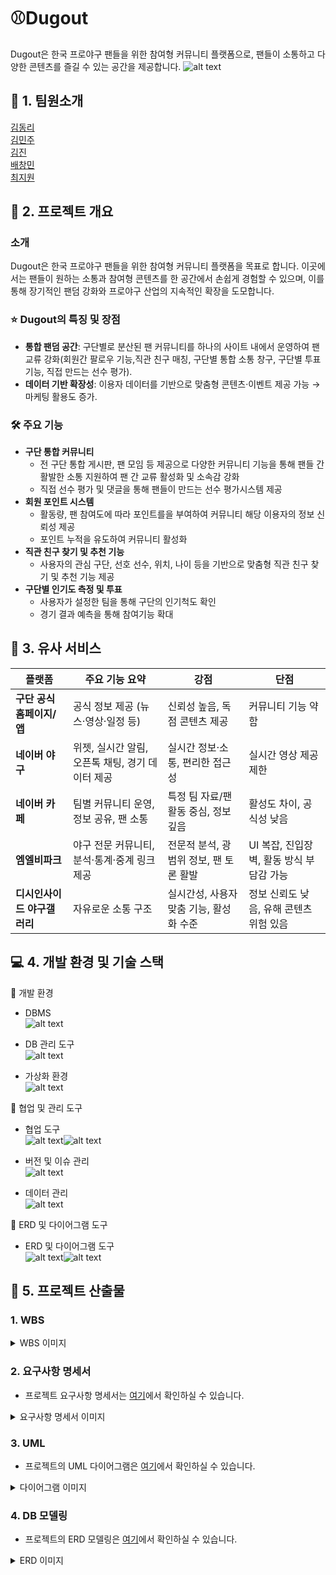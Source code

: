 # ⚾Dugout
Dugout은 한국 프로야구 팬들을 위한 참여형 커뮤니티 플랫폼으로, 팬들이 소통하고 다양한 콘텐츠를 즐길 수 있는 공간을 제공합니다.
![alt text](image.png)

## 👥 1. 팀원소개 
[김동리](https://www.notion.so/2582e9a3290281389afdeff8428fdc98?source=copy_link)   
[김민주](https://www.notion.so/2582e9a3290281fd930ff514479a324b?source=copy_link)   
[김진](https://www.notion.so/2582e9a3290281498debd7b6434201f2?source=copy_link)   
[배창민](https://www.notion.so/2582e9a3290281e8a52ae75fd10a5845?source=copy_link)   
[최지원](https://www.notion.so/2582e9a32902817dafe5c9370e79344f?source=copy_link)

## 📖 2. 프로젝트 개요
### 소개
Dugout은 한국 프로야구 팬들을 위한 참여형 커뮤니티 플랫폼을 목표로 합니다.
이곳에서는 팬들이 원하는 소통과 참여형 콘텐츠를 한 공간에서 손쉽게 경험할 수 있으며, 이를 통해 장기적인 팬덤 강화와 프로야구 산업의 지속적인 확장을 도모합니다.

### ⭐ Dugout의 특징 및 장점
- **통합 팬덤 공간**: 구단별로 분산된 팬 커뮤니티를 하나의 사이트 내에서 운영하여 팬 교류 강화(회원간 팔로우 기능,직관 친구 매칭, 구단별 통합 소통 창구, 구단별 투표 기능, 직접 만드는 선수 평가).
- **데이터 기반 확장성**: 이용자 데이터를 기반으로 맞춤형 콘텐츠·이벤트 제공 가능 → 마케팅 활용도 증가.

### 🛠 주요 기능
- **구단 통합 커뮤니티**
    - 전 구단 통합 게시판, 팬 모임 등 제공으로 다양한 커뮤니티 기능을 통해 팬들 간 활발한 소통 지원하여 팬 간 교류 활성화 및 소속감 강화
    - 직접 선수 평가 및 댓글을 통해 팬들이 만드는 선수 평가시스템 제공
- **회원 포인트 시스템**
    - 활동량, 팬 참여도에 따라 포인트를을 부여하여 커뮤니티 해당 이용자의 정보 신뢰성 제공
    - 포인트 누적을 유도하여 커뮤니티 활성화
- **직관 친구 찾기 및 추천 기능**
    - 사용자의 관심 구단, 선호 선수, 위치, 나이 등을 기반으로 맞춤형 직관 친구 찾기 및 추천 기능 제공
- **구단별 인기도 측정 및 투표**
    - 사용자가 설정한 팀을 통해 구단의 인기척도 확인
    - 경기 결과 예측을 통해 참여기능 확대

## 🥎 3. 유사 서비스
| 플랫폼 | 주요 기능 요약 | 강점 | 단점 |
| --- | --- | --- | --- |
| **구단 공식 홈페이지/앱** | 공식 정보 제공 (뉴스·영상·일정 등) | 신뢰성 높음, 독점 콘텐츠 제공 | 커뮤니티 기능 약함 |
| **네이버 야구** | 위젯, 실시간 알림, 오픈톡 채팅, 경기 데이터 제공 | 실시간 정보·소통, 편리한 접근성 | 실시간 영상 제공 제한 |
| **네이버 카페** | 팀별 커뮤니티 운영, 정보 공유, 팬 소통 | 특정 팀 자료/팬 활동 중심, 정보 깊음 | 활성도 차이, 공식성 낮음 |
| **엠엘비파크** | 야구 전문 커뮤니티, 분석·통계·중계 링크 제공 | 전문적 분석, 광범위 정보, 팬 토론 활발 | UI 복잡, 진입장벽, 활동 방식 부담감 가능 |
| **디시인사이드 야구갤러리** | 자유로운 소통 구조 | 실시간성, 사용자 맞춤 기능, 활성화 수준 | 정보 신뢰도 낮음, 유해 콘텐츠 위험 있음 |

## 💻 4. 개발 환경 및 기술 스택

📌 개발 환경
* DBMS   
![alt text](image-1.png)

* DB 관리 도구   
![alt text](image-2.png)

* 가상화 환경   
![alt text](image-3.png)


📌 협업 및 관리 도구

* 협업 도구   
![alt text](image-4.png)![alt text](image-5.png)
 

* 버전 및 이슈 관리   
![alt text](image-6.png)

* 데이터 관리   
![alt text](image-7.png)

📌 ERD 및 다이어그램 도구

* ERD 및 다이어그램 도구   
![alt text](image-8.png)![alt text](image-9.png)

## 🧢 5. 프로젝트 산출물
### 1. WBS
<details>
  <summary>WBS 이미지</summary>

![alt text](image-11.png)

</details>

### 2. 요구사항 명세서
* 프로젝트 요구사항 명세서는 [여기](https://docs.google.com/spreadsheets/d/1aKpTmSCLcmLd4_0NxP548aITIQ6JUWpFq3gpb4unjY8/edit?usp=sharing)에서 확인하실 수 있습니다.
<details>
  <summary>요구사항 명세서 이미지</summary>

![alt text](image-12.png)

</details>

### 3. UML
* 프로젝트의 UML 다이어그램은 [여기](https://drive.google.com/file/d/14fIqEHI4_JvdVqzAxLwa63DNPvW2UQNR/view?usp=sharing)에서 확인하실 수 있습니다.
<details>
  <summary>다이어그램 이미지</summary>

![alt text](image-13.png)

</details>

### 4. DB 모델링
* 프로젝트의 ERD 모델링은 [여기](https://www.erdcloud.com/d/9SefTR798Zuztg7uf)에서 확인하실 수 있습니다.
<details>
  <summary>ERD 이미지</summary>

![alt text](image-14.png)

</details>

